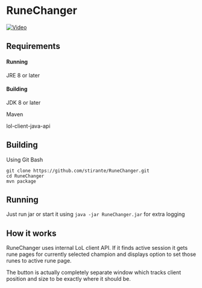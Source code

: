# RuneChanger

[![Video](https://img.youtube.com/vi/VgJUP5ExYjo/0.jpg)](https://youtu.be/VgJUP5ExYjo)

## Requirements
#### Running
JRE 8 or later
#### Building
JDK 8 or later

Maven

lol-client-java-api

## Building

Using Git Bash
```
git clone https://github.com/stirante/RuneChanger.git
cd RuneChanger
mvn package
```

## Running
Just run jar or start it using ``java -jar RuneChanger.jar`` for extra logging

## How it works
RuneChanger uses internal LoL client API. If it finds active session it gets rune pages for currently selected champion and displays option to set those runes to active rune page.

The button is actually completely separate window which tracks client position and size to be exactly where it should be.